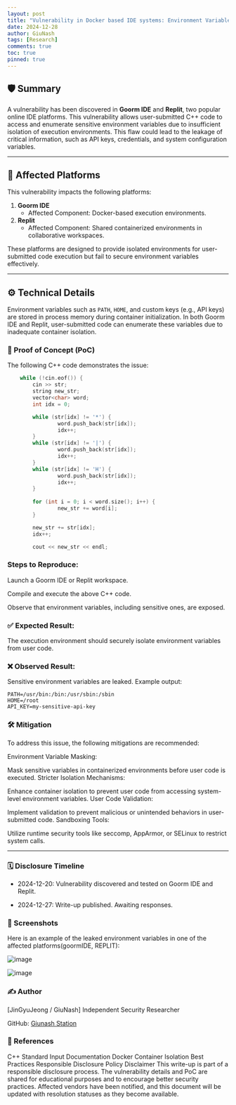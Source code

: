 ```yaml
---
layout: post
title: "Vulnerability in Docker based IDE systems: Environment Variable Leakage"
date: 2024-12-28
author: GiuNash
tags: [Research]
comments: true
toc: true
pinned: true
---
```


## 🛡️ Summary
A vulnerability has been discovered in **Goorm IDE** and **Replit**, two popular online IDE platforms. This vulnerability allows user-submitted C++ code to access and enumerate sensitive environment variables due to insufficient isolation of execution environments. This flaw could lead to the leakage of critical information, such as API keys, credentials, and system configuration variables.

---

## 🎯 Affected Platforms
This vulnerability impacts the following platforms:
1. **Goorm IDE**  
   - Affected Component: Docker-based execution environments.
2. **Replit**  
   - Affected Component: Shared containerized environments in collaborative workspaces.

These platforms are designed to provide isolated environments for user-submitted code execution but fail to secure environment variables effectively.

---

## ⚙️ Technical Details
Environment variables such as `PATH`, `HOME`, and custom keys (e.g., API keys) are stored in process memory during container initialization. In both Goorm IDE and Replit, user-submitted code can enumerate these variables due to inadequate container isolation.

### 📜 Proof of Concept (PoC)
The following C++ code demonstrates the issue:

```cpp
    while (!cin.eof()) {
        cin >> str;
        string new_str;
        vector<char> word;
        int idx = 0;

        while (str[idx] != '*') {
                word.push_back(str[idx]);
                idx++;
        }
        while (str[idx] != '|') { 
                word.push_back(str[idx]);
                idx++;
        }
        while (str[idx] != 'H') {
                word.push_back(str[idx]);
                idx++;
        }
		
        for (int i = 0; i < word.size(); i++) {
                new_str += word[i];
        }

        new_str += str[idx];
        idx++;

        cout << new_str << endl;
```

### Steps to Reproduce:
Launch a Goorm IDE or Replit workspace.

Compile and execute the above C++ code.

Observe that environment variables, including sensitive ones, are exposed.


### ✅ Expected Result:
The execution environment should securely isolate environment variables from user code.

### ❌ Observed Result:
Sensitive environment variables are leaked. Example output:
```
PATH=/usr/bin:/bin:/usr/sbin:/sbin
HOME=/root
API_KEY=my-sensitive-api-key
```


### 🛠️ Mitigation
To address this issue, the following mitigations are recommended:

Environment Variable Masking:

Mask sensitive variables in containerized environments before user code is executed.
Stricter Isolation Mechanisms:

Enhance container isolation to prevent user code from accessing system-level environment variables.
User Code Validation:

Implement validation to prevent malicious or unintended behaviors in user-submitted code.
Sandboxing Tools:

Utilize runtime security tools like seccomp, AppArmor, or SELinux to restrict system calls.

***

### 🗓️ Disclosure Timeline

- 2024-12-20: Vulnerability discovered and tested on Goorm IDE and Replit.

- 2024-12-27: Write-up published. Awaiting responses.


### 📸 Screenshots

Here is an example of the leaked environment variables in one of the affected platforms(goormIDE, REPLIT):

![image](https://github.com/user-attachments/assets/6ca606ea-1ab8-49ce-aefb-8169d77113e0)

![image](https://github.com/user-attachments/assets/d48a23d5-71a7-41d3-8fd5-f0dc1309480d)


### ✍️ Author
[JinGyuJeong / GiuNash]
Independent Security Researcher

GitHub: [Giunash Station](https://github.com/gyutrange/)

### 🔗 References
C++ Standard Input Documentation
Docker Container Isolation Best Practices
Responsible Disclosure Policy
Disclaimer
This write-up is part of a responsible disclosure process. The vulnerability details and PoC are shared for educational purposes and to encourage better security practices. Affected vendors have been notified, and this document will be updated with resolution statuses as they become available.
